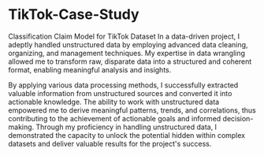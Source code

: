 # TikTok-Case-Study
Classification Claim Model for TikTok Dataset
In a data-driven project, I adeptly handled unstructured data by employing advanced data cleaning, organizing, and management techniques. My expertise in data wrangling allowed me to transform raw, disparate data into a structured and coherent format, enabling meaningful analysis and insights.

By applying various data processing methods, I successfully extracted valuable information from unstructured sources and converted it into actionable knowledge. The ability to work with unstructured data empowered me to derive meaningful patterns, trends, and correlations, thus contributing to the achievement of actionable goals and informed decision-making. Through my proficiency in handling unstructured data, I demonstrated the capacity to unlock the potential hidden within complex datasets and deliver valuable results for the project's success.
